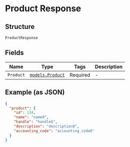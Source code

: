 
# Product Response

## Structure

`ProductResponse`

## Fields

| Name | Type | Tags | Description |
|  --- | --- | --- | --- |
| `Product` | [`models.Product`](../../doc/models/product.md) | Required | - |

## Example (as JSON)

```json
{
  "product": {
    "id": 134,
    "name": "name0",
    "handle": "handle6",
    "description": "description0",
    "accounting_code": "accounting_code6"
  }
}
```

